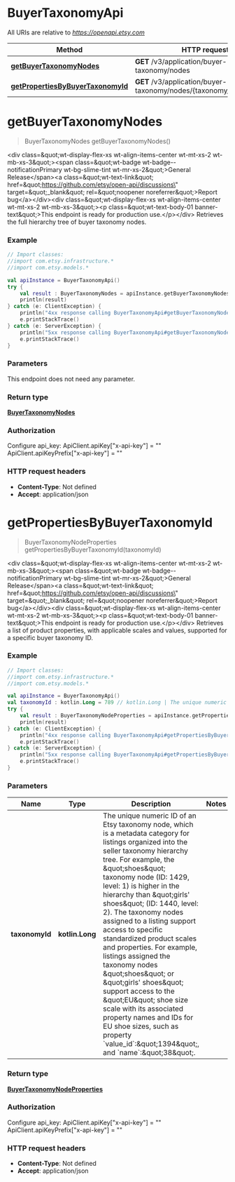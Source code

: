 # BuyerTaxonomyApi

All URIs are relative to *https://openapi.etsy.com*

| Method | HTTP request | Description |
| ------------- | ------------- | ------------- |
| [**getBuyerTaxonomyNodes**](BuyerTaxonomyApi.md#getBuyerTaxonomyNodes) | **GET** /v3/application/buyer-taxonomy/nodes |  |
| [**getPropertiesByBuyerTaxonomyId**](BuyerTaxonomyApi.md#getPropertiesByBuyerTaxonomyId) | **GET** /v3/application/buyer-taxonomy/nodes/{taxonomy_id}/properties |  |


<a id="getBuyerTaxonomyNodes"></a>
# **getBuyerTaxonomyNodes**
> BuyerTaxonomyNodes getBuyerTaxonomyNodes()



&lt;div class&#x3D;\&quot;wt-display-flex-xs wt-align-items-center wt-mt-xs-2 wt-mb-xs-3\&quot;&gt;&lt;span class&#x3D;\&quot;wt-badge wt-badge--notificationPrimary wt-bg-slime-tint wt-mr-xs-2\&quot;&gt;General Release&lt;/span&gt;&lt;a class&#x3D;\&quot;wt-text-link\&quot; href&#x3D;\&quot;https://github.com/etsy/open-api/discussions\&quot; target&#x3D;\&quot;_blank\&quot; rel&#x3D;\&quot;noopener noreferrer\&quot;&gt;Report bug&lt;/a&gt;&lt;/div&gt;&lt;div class&#x3D;\&quot;wt-display-flex-xs wt-align-items-center wt-mt-xs-2 wt-mb-xs-3\&quot;&gt;&lt;p class&#x3D;\&quot;wt-text-body-01 banner-text\&quot;&gt;This endpoint is ready for production use.&lt;/p&gt;&lt;/div&gt;  Retrieves the full hierarchy tree of buyer taxonomy nodes.

### Example
```kotlin
// Import classes:
//import com.etsy.infrastructure.*
//import com.etsy.models.*

val apiInstance = BuyerTaxonomyApi()
try {
    val result : BuyerTaxonomyNodes = apiInstance.getBuyerTaxonomyNodes()
    println(result)
} catch (e: ClientException) {
    println("4xx response calling BuyerTaxonomyApi#getBuyerTaxonomyNodes")
    e.printStackTrace()
} catch (e: ServerException) {
    println("5xx response calling BuyerTaxonomyApi#getBuyerTaxonomyNodes")
    e.printStackTrace()
}
```

### Parameters
This endpoint does not need any parameter.

### Return type

[**BuyerTaxonomyNodes**](BuyerTaxonomyNodes.md)

### Authorization


Configure api_key:
    ApiClient.apiKey["x-api-key"] = ""
    ApiClient.apiKeyPrefix["x-api-key"] = ""

### HTTP request headers

 - **Content-Type**: Not defined
 - **Accept**: application/json

<a id="getPropertiesByBuyerTaxonomyId"></a>
# **getPropertiesByBuyerTaxonomyId**
> BuyerTaxonomyNodeProperties getPropertiesByBuyerTaxonomyId(taxonomyId)



&lt;div class&#x3D;\&quot;wt-display-flex-xs wt-align-items-center wt-mt-xs-2 wt-mb-xs-3\&quot;&gt;&lt;span class&#x3D;\&quot;wt-badge wt-badge--notificationPrimary wt-bg-slime-tint wt-mr-xs-2\&quot;&gt;General Release&lt;/span&gt;&lt;a class&#x3D;\&quot;wt-text-link\&quot; href&#x3D;\&quot;https://github.com/etsy/open-api/discussions\&quot; target&#x3D;\&quot;_blank\&quot; rel&#x3D;\&quot;noopener noreferrer\&quot;&gt;Report bug&lt;/a&gt;&lt;/div&gt;&lt;div class&#x3D;\&quot;wt-display-flex-xs wt-align-items-center wt-mt-xs-2 wt-mb-xs-3\&quot;&gt;&lt;p class&#x3D;\&quot;wt-text-body-01 banner-text\&quot;&gt;This endpoint is ready for production use.&lt;/p&gt;&lt;/div&gt;  Retrieves a list of product properties, with applicable scales and values, supported for a specific buyer taxonomy ID.

### Example
```kotlin
// Import classes:
//import com.etsy.infrastructure.*
//import com.etsy.models.*

val apiInstance = BuyerTaxonomyApi()
val taxonomyId : kotlin.Long = 789 // kotlin.Long | The unique numeric ID of an Etsy taxonomy node, which is a metadata category for listings organized into the seller taxonomy hierarchy tree. For example, the \"shoes\" taxonomy node (ID: 1429, level: 1) is higher in the hierarchy than \"girls' shoes\" (ID: 1440, level: 2). The taxonomy nodes assigned to a listing support access to specific standardized product scales and properties. For example, listings assigned the taxonomy nodes \"shoes\" or \"girls' shoes\" support access to the \"EU\" shoe size scale with its associated property names and IDs for EU shoe sizes, such as property `value_id`:\"1394\", and `name`:\"38\".
try {
    val result : BuyerTaxonomyNodeProperties = apiInstance.getPropertiesByBuyerTaxonomyId(taxonomyId)
    println(result)
} catch (e: ClientException) {
    println("4xx response calling BuyerTaxonomyApi#getPropertiesByBuyerTaxonomyId")
    e.printStackTrace()
} catch (e: ServerException) {
    println("5xx response calling BuyerTaxonomyApi#getPropertiesByBuyerTaxonomyId")
    e.printStackTrace()
}
```

### Parameters
| Name | Type | Description  | Notes |
| ------------- | ------------- | ------------- | ------------- |
| **taxonomyId** | **kotlin.Long**| The unique numeric ID of an Etsy taxonomy node, which is a metadata category for listings organized into the seller taxonomy hierarchy tree. For example, the \&quot;shoes\&quot; taxonomy node (ID: 1429, level: 1) is higher in the hierarchy than \&quot;girls&#39; shoes\&quot; (ID: 1440, level: 2). The taxonomy nodes assigned to a listing support access to specific standardized product scales and properties. For example, listings assigned the taxonomy nodes \&quot;shoes\&quot; or \&quot;girls&#39; shoes\&quot; support access to the \&quot;EU\&quot; shoe size scale with its associated property names and IDs for EU shoe sizes, such as property &#x60;value_id&#x60;:\&quot;1394\&quot;, and &#x60;name&#x60;:\&quot;38\&quot;. | |

### Return type

[**BuyerTaxonomyNodeProperties**](BuyerTaxonomyNodeProperties.md)

### Authorization


Configure api_key:
    ApiClient.apiKey["x-api-key"] = ""
    ApiClient.apiKeyPrefix["x-api-key"] = ""

### HTTP request headers

 - **Content-Type**: Not defined
 - **Accept**: application/json

